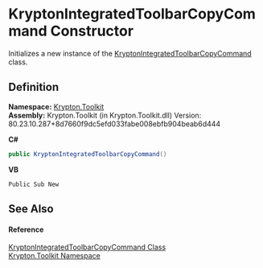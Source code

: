 # KryptonIntegratedToolbarCopyCommand Constructor


Initializes a new instance of the <a href="8730e75a-9495-7fa0-7c18-0c0565535d3e.md">KryptonIntegratedToolbarCopyCommand</a> class.



## Definition
**Namespace:** <a href="79d2eac2-21f4-54ff-7552-b20c33c30600.md">Krypton.Toolkit</a>  
**Assembly:** Krypton.Toolkit (in Krypton.Toolkit.dll) Version: 80.23.10.287+8d7660f9dc5efd033fabe008ebfb904beab6d444

**C#**
``` C#
public KryptonIntegratedToolbarCopyCommand()
```
**VB**
``` VB
Public Sub New
```



## See Also


#### Reference
<a href="8730e75a-9495-7fa0-7c18-0c0565535d3e.md">KryptonIntegratedToolbarCopyCommand Class</a>  
<a href="79d2eac2-21f4-54ff-7552-b20c33c30600.md">Krypton.Toolkit Namespace</a>  
